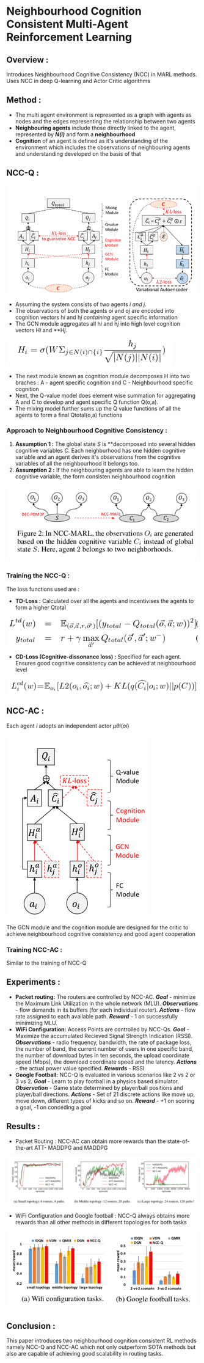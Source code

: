 # Neighbourhood Cognition Consistent Multi-Agent Reinforcement Learning

## Overview :

Introduces Neighbourhood Cognitive Consistency (NCC) in MARL methods. Uses NCC in deep Q-learning and Actor Critic algorithms

## Method :

- The multi agent environment is represented as a graph with agents as  nodes and the edges representing the relationship between two agents
- **Neighbouring agents** include those directly linked to the agent, represented by ***N(i)*** and form a **neighbourhood**
- **Cognition** of an agent is defined as it's understanding of the environment which includes the observations of neighbouring agents and understanding developed on the basis of that

## NCC-Q :

![Neighbourhood%20Cognition%20Consistent%20Multi%20Agent%20Rei%209717a64f4e9e45f99d2a80aa8206e20d/Arch-1.png](Neighbourhood%20Cognition%20Consistent%20Multi%20Agent%20Rei%209717a64f4e9e45f99d2a80aa8206e20d/Arch-1.png)

- Assuming the system consists of two agents *i and j.*
- The observations of both the agents o*i* and o*j* are encoded into cognition vectors h*i* and h*j containing* agent specific information
- The GCN module aggregates all h*i* and h*j* into high level cognition vectors H*i* and **H*j.*

![Neighbourhood%20Cognition%20Consistent%20Multi%20Agent%20Rei%209717a64f4e9e45f99d2a80aa8206e20d/Equation.jpg](Neighbourhood%20Cognition%20Consistent%20Multi%20Agent%20Rei%209717a64f4e9e45f99d2a80aa8206e20d/Equation.jpg)

- The next module known as cognition module decomposes H into two braches : A - agent specific cognition and C - Neighbourhood specific cognition
- Next, the Q-value model does element wise summation for aggregating A and C to develop and agent specific Q function Q(o,a).
- The mixing model further sums up the Q value functions of all the agents to form a final Qtotal(o,a) functions

### Approach to Neighbourhood Cognitive Consistency :

1. **Assumption 1 :**  The global state *S* is **decomposed into several hidden cognitive variables *C.* Each neighburhood has one hidden cognitive variable and an agent derives it's observations from the cognitive variables of all the neighbourhood it belongs too.
2. **Assumption 2 :** If the neighbouring agents are able to learn the hidden cognitive variable, the form consisten neighbourhood cognition

![Neighbourhood%20Cognition%20Consistent%20Multi%20Agent%20Rei%209717a64f4e9e45f99d2a80aa8206e20d/Ass1.png](Neighbourhood%20Cognition%20Consistent%20Multi%20Agent%20Rei%209717a64f4e9e45f99d2a80aa8206e20d/Ass1.png)

### Training the NCC-Q :

The loss functions used are :

- **TD-Loss :** Calculated over all the agents and incentivises the agents to form a higher Qtotal

![Neighbourhood%20Cognition%20Consistent%20Multi%20Agent%20Rei%209717a64f4e9e45f99d2a80aa8206e20d/Loss1.png](Neighbourhood%20Cognition%20Consistent%20Multi%20Agent%20Rei%209717a64f4e9e45f99d2a80aa8206e20d/Loss1.png)

- **CD-Loss (Cognitive-dissonance loss) :** Specified for each agent. Ensures good cognitive consistency can be achieved at neighbourhood level

![Neighbourhood%20Cognition%20Consistent%20Multi%20Agent%20Rei%209717a64f4e9e45f99d2a80aa8206e20d/Loss2.png](Neighbourhood%20Cognition%20Consistent%20Multi%20Agent%20Rei%209717a64f4e9e45f99d2a80aa8206e20d/Loss2.png)

## NCC-AC :

Each agent *i* adopts an independent actor $μ θ i (o i )$

![Neighbourhood%20Cognition%20Consistent%20Multi%20Agent%20Rei%209717a64f4e9e45f99d2a80aa8206e20d/Arch-2.png](Neighbourhood%20Cognition%20Consistent%20Multi%20Agent%20Rei%209717a64f4e9e45f99d2a80aa8206e20d/Arch-2.png)

The GCN module and the cognition module are designed for the critic to achieve neighbourhood cognitive consistency and good agent cooperation

### Training NCC-AC :

Similar to the training of NCC-Q

## Experiments :

- **Packet routing:** The routers are controlled by NCC-AC. ***Goal*** - minimize the Maximum Link Utilization in the whole network (MLU). ***Observations*** - flow demands in its buffers (for each individual router). ***Actions*** - flow rate assigned to each available path. ***Reward*** - 1 on successfully minimizing MLU.
- **WiFi Configuration:** Access Points are controlled by NCC-Qs. ***Goal*** - Maximize the accumulated Recieved Signal Strength Indication (RSSI). ***Observations*** - radio frequency, bandwidth, the rate of package loss, the number of band, the current number of users in one specific band, the number of download bytes in ten seconds, the upload coordinate speed (Mbps), the download coordinate speed and the latency. ***Actions*** - the actual power value specified. ***Rewards*** - RSSI
- **Google Football:** NCC-Q is evaluated in various scenarios like 2 vs 2 or 3 vs 2. ***Goal*** - Learn to play football in a physics based simulator. ***Observation*** - Game state determined by player/ball positions and player/ball directions. ***Actions*** - Set of 21 discrete actions like move up, move down, different types of kicks and so on. ***Reward*** - +1 on scoring a goal, -1 on conceding a goal

## Results :

- Packet Routing : NCC-AC can obtain more rewards than the state-of-the-art ATT-
MADDPG and MADDPG

![Neighbourhood%20Cognition%20Consistent%20Multi%20Agent%20Rei%209717a64f4e9e45f99d2a80aa8206e20d/Result1.png](Neighbourhood%20Cognition%20Consistent%20Multi%20Agent%20Rei%209717a64f4e9e45f99d2a80aa8206e20d/Result1.png)

- WiFi Configuration and Google football : NCC-Q always obtains more rewards than
all other methods in different topologies for both tasks

![Neighbourhood%20Cognition%20Consistent%20Multi%20Agent%20Rei%209717a64f4e9e45f99d2a80aa8206e20d/Result2.png](Neighbourhood%20Cognition%20Consistent%20Multi%20Agent%20Rei%209717a64f4e9e45f99d2a80aa8206e20d/Result2.png)

## Conclusion :

This paper introduces two neighbourhood cognition consistent RL methods namely NCC-Q and NCC-AC which not only outperform SOTA methods but also are capable of achieving good scalability in routing tasks.